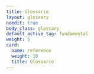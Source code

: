 ```yaml
---
title: Glossario
layout: glossary
noedit: true
body_class: glossary
default_active_tag: fundamental
weight: 5
card:
  name: reference
  weight: 10
  title: Glossario
---
```


